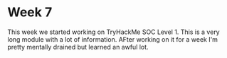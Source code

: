 # Week 7

This week we started working on TryHackMe SOC Level 1. This is a very long module with a lot of information. AFter working on it for a week I'm pretty mentally drained but learned an awful lot. 
